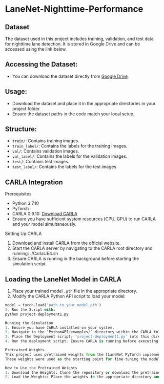 # LaneNet-Nighttime-Performance

## Dataset
The dataset used in this project includes training, validation, and test data for nighttime lane detection. It is stored in Google Drive and can be accessed using the link below.

## Accessing the Dataset:
- You can download the dataset directly from [Google Drive](https://drive.google.com/drive/folders/11rHYcyQ0ZAZlAGV92FGSUXgOj3Mojnf1?usp=sharing).

## Usage:
- Download the dataset and place it in the appropriate directories in your project folder.
- Ensure the dataset paths in the code match your local setup.

## Structure:
- `train/`: Contains training images.
- `train_label/`: Contains the labels for the training images.
- `val/`: Contains validation images.
- `val_label/`: Contains the labels for the validation images.
- `test/`: Contains test images.
- `test_label/`: Contains the labels for the test images.

## CARLA Integration
Prerequisites
- Python 3.7.10
- PyTorch
- CARLA 0.9.10: [Download CARLA](https://carla.org/)
- Ensure you have sufficient system resources (CPU, GPU) to run CARLA and your model simultaneously.

Setting Up CARLA
1. Download and install CARLA from the official website.
2. Start the CARLA server by navigating to the CARLA root directory and running:
 ./CarlaUE4.sh
3. Ensure CARLA is running in the background before starting the simulation script.

## Loading the LaneNet Model in CARLA
1. Place your trained model `.pth` file in the appropriate directory.
2. Modify the CARLA Python API script to load your model:
```python
model = torch.load('path_to_your_model.pth')
3. Run the Script with:
python project-deployment1.py

Running the Simulation
1. Ensure you have CARLA installed on your system.
2. Navigate to the `PythonAPI/examples/` directory within the CARLA folder.
3. Place the Deployment script; 'project-deployment1.py' into this directory.
4. Run the deployment script. Ensure CARLA is running before executing the Script

Pretrained Weights
This project uses pretrained weights from the [LaneNet PyTorch implementation](https://github.com/IrohXu/lanenet-lane-detection-pytorch.git) by IrohXu.
These weights were used as the starting point for fine-tuning the model to improve performance under nighttime driving conditions.

How to Use the Pretrained Weights
1. Download the Weights: Clone the repository or download the pretrained weights from [here](https://github.com/IrohXu/lanenet-lane-detection-pytorch.git).
2. Load the Weights: Place the weights in the appropriate directory and specify the path in your configuration file or code.
